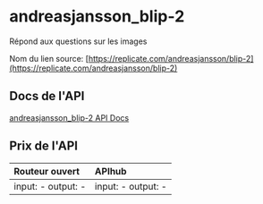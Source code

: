 # andreasjansson_blip-2

Répond aux questions sur les images

Nom du lien source: [https://replicate.com/andreasjansson/blip-2](https://replicate.com/andreasjansson/blip-2)

## Docs de l'API

[andreasjansson_blip-2 API Docs](../apis/fr/andreasjansson_blip-2.md)

## Prix de l'API

| Routeur ouvert | APIhub |
|:---|:---|
| input: - output: - | input: - output: - |
